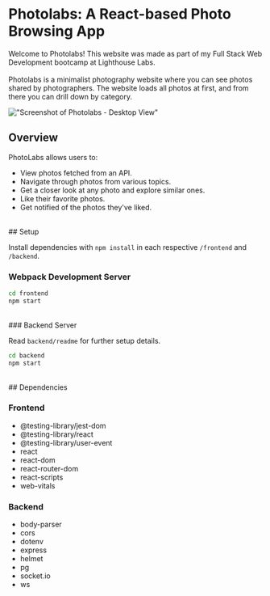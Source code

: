 # Photolabs: A React-based Photo Browsing App
Welcome to Photolabs! This website was made as part of my Full Stack Web Development bootcamp at Lighthouse Labs.
<br/><br/>
Photolabs is a minimalist photography website where you can see photos shared by photographers. The website loads all photos at first, and from there you can drill down by category.

!["Screenshot of Photolabs - Desktop View"](https://github.com/tusharhchhabra/photolabs-starter/blob/main/screenshot.jpg?raw=true)

## Overview
PhotoLabs allows users to:

* View photos fetched from an API.
* Navigate through photos from various topics.
* Get a closer look at any photo and explore similar ones.
* Like their favorite photos.
* Get notified of the photos they've liked.

<br/>
## Setup

Install dependencies with `npm install` in each respective `/frontend` and `/backend`.

### Webpack Development Server

```sh
cd frontend
npm start
```
<br/>
### Backend Server

Read `backend/readme` for further setup details.

```sh
cd backend
npm start
```
<br/>
## Dependencies

### Frontend
* @testing-library/jest-dom
* @testing-library/react
* @testing-library/user-event
* react
* react-dom
* react-router-dom
* react-scripts
* web-vitals

### Backend
* body-parser
* cors
* dotenv
* express
* helmet
* pg
* socket.io
* ws
